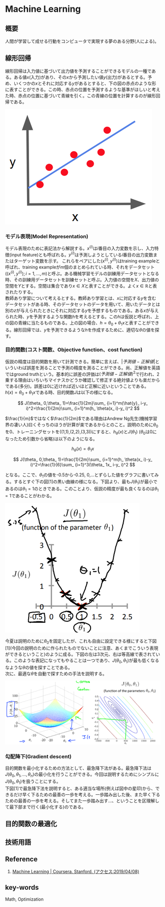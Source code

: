 # Machine Learning
## 概要
人間が学習して成せる行動をコンピュータで実現する夢のある分野(人による)。

## 線形回帰
線形回帰は入力値に基づいて出力値を予測することができるモデルの一種である。ある値$x$(入力)があり、その$x$から予測したい値$y$(出力)があるとする。予め、いくつかの$x$とそれに対応する$y$があるとすると、下の図の赤点のような形に表すことができる。この時、赤点の位置を予測するような基準がほしいと考えた時、赤点の位置に基づいて青線を引く。この青線の位置を計算するのが線形回帰である。

![le](img/Machine_Learning/linear_example.png)

### モデル表現(Model Representation)
モデル表現のために表記法から解説する。$x^{(i)}$は$i$番目の入力変数を示し、入力特徴(input feature)とも呼ばれる。$y^{(i)}$は予測しようとしている$i$番目の出力変数またはターゲット変数を示す。  これらをペアにした$(x^{(i)}, y^{(i)})$はtraining exampleと呼ばれ、training exampleが$m$個のまとめられている時、それをデータセット($(x^{(i)}, y^{(i)});i=1,\ldots,m$)と呼ぶ。ある機械学習モデルの訓練用データセットとなる時、その訓練用データセットを訓練セットと呼ぶ。入力値の空間を$X$、出力値の空間を$Y$とする。空間は集合であり$x\in X$と表すことができる。よく$x\in\mathbb{R}$と表されたりする。  
教師あり学習について考えるとする。教師あり学習とは、$x$に対応する$y$を含むデータセットがある時、そのデータセットのデータを用いて、用いたデータとは別の$z$が与えられたときにそれに対応する$y$を予想するものである。ある$x$が与えられた時、$y$を予測するような関数$h$を考えるとする。この$h$は仮説と呼ばれ、上の図の青線に当たるものである。上の図の場合、$h=\theta_ 0+\theta_ 1x$と表すことができる。線形回帰では、$y$を予測できるような$h$を作成するために、適切な$\theta$の値を探す。

### 目的関数(コスト関数、Objective function、cost function)
仮説の精度は目的関数を用いて計測できる。簡単に言えば、$|予測値-正解値|$といういわば誤差を測ることで予測の精度を測ることができる。尚、正解値を英語ではground truthという。基本的に誤差の評価は$(予測値-正解値)^2$で行われ、2乗する理由はいちいちマイナスかどうか確認して修正する絶対値よりも楽だからである(多分)。誤差は0に近ければ近いほど正解に近いということである。  
$h(x)=\theta_ 0+\theta_ 1x$である時、目的関数$J$は以下の様になる。

$$
J(\theta_ 0,\theta_ 1)=\frac{1}{2m}\sum_ {i=1}^m(\hat{y}_ i-y_ i)^2=\frac{1}{2m}\sum_ {i=1}^m(h_ \theta(x_ i)-y_ i)^2
$$

$\frac{1}{m}$ではなく$\frac{1}{2m}$である理由はAndrew Ng先生(機械学習界の凄い人)曰くそっちのほうが計算が楽であるからとのこと。説明のために$\theta_ 0$を0、トレーニングセットを((1,1),(2,2),(3,3))にすると、$h_ \theta(x)$と$J(\theta_ 1)$ ($\theta_ 0$は0になったため引数から省略)は以下のようになる。

$$
h_ \theta(x)=\theta_ 1x
$$

$$
J(\theta_ 0,\theta_ 1)=\frac{1}{2m}\sum_ {i=1}^m(h_ \theta(x_ i)-y_ i)^2=\frac{1}{6}\sum_ {i=1}^3(\theta_ 1x_ i-y_ i)^2
$$

となる。ここで、$\theta_ 1$の値を-0.5から-0.25, 0,...とずらした値をグラフに書いてみる。するとすぐ下の図[1]の黒い曲線の様になる。下図より、最も$J(\theta_ 1)$が最小であるのは$\theta_ 1=1$のときである。このことより、仮説の精度が最も良くなるのは$\theta_ 1=1$であることがわかる。

![cost_1](img/Machine_Learning/cost_1.png)

今夏は説明のために$\theta_ 0$を固定したが、これも自由に設定できる様にすると下図\[1\](今回の説明のために作られたものでないことに注意、あくまでこういう表現ができるということ)のように成る。下図の左は3次元、右は等高線で表されている。このような表記になってもやることは一つであり、$J(\theta_ 0,\theta_ 1)$が最も低くなるなような$\theta$の値を探すことである。  
次に、最適な$\theta$を自動で探すための手法を説明する。

![cost_2](img/Machine_Learning/cost_2.png)

### 勾配降下(Gradient descent)
目的関数を最小化するための方法として、最急降下法がある。最急降下法は$J(\theta_ 0,\theta_ 1,\ldots,\theta_ n)$の最小化を行うことができる。今回は説明するためにシンプルに$J(\theta_ 0,\theta_ 1)$を扱うことにする。  
下図[1]で最急降下法を説明すると、ある適当な場所(例えば図中の星印)から、できるだけ早く下るための最善の一歩を考える。一歩踏み出した後、また早く下るための最善の一歩を考える。そしてまた一歩踏み出す...、ということを区理解して最下部まで行く(最小化する)のである。


## 目的関数の最適化


## 技術用語

## Reference
1. [Machine Learning | Coursera. Stanford. (アクセス:2019/04/08)](https://www.coursera.org/learn/machine-learning/)

## key-words
Math, Optimization